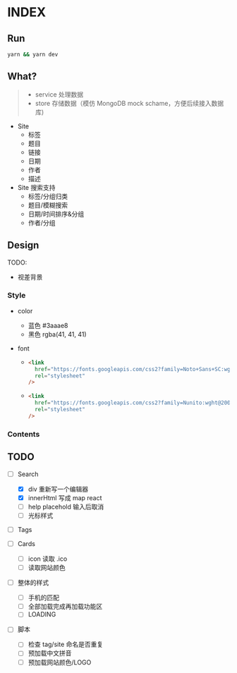# INDEX

## Run

```bash
yarn && yarn dev
```

## What?

> - service 处理数据
> - store 存储数据（模仿 MongoDB mock schame，方便后续接入数据库)

- Site
  - 标签
  - 题目
  - 链接
  - 日期
  - 作者
  - 描述
- Site 搜索支持
  - 标签/分组归类
  - 题目/模糊搜索
  - 日期/时间排序&分组
  - 作者/分组

## Design

TODO:

- 视差背景

### Style

- color

  - 蓝色 #3aaae8
  - 黑色 rgba(41, 41, 41)

- font

  - ```html
    <link
      href="https://fonts.googleapis.com/css2?family=Noto+Sans+SC:wght@100;300;400;500;700;900&display=swap"
      rel="stylesheet"
    />
    ```

  - ```html
    <link
      href="https://fonts.googleapis.com/css2?family=Nunito:wght@200;300;700&display=swap"
      rel="stylesheet"
    />
    ```

### Contents

## TODO

- [ ] Search

  - [x] div 重新写一个编辑器
  - [x] innerHtml 写成 map react
  - [ ] help placehold 输入后取消
  - [ ] 光标样式

- [ ] Tags

- [ ] Cards

  - [ ] icon 读取 .ico
  - [ ] 读取网站颜色

- [ ] 整体的样式

  - [ ] 手机的匹配
  - [ ] 全部加载完成再加载功能区
  - [ ] LOADING

- [ ] 脚本
  - [ ] 检查 tag/site 命名是否重复
  - [ ] 预加载中文拼音
  - [ ] 预加载网站颜色/LOGO

